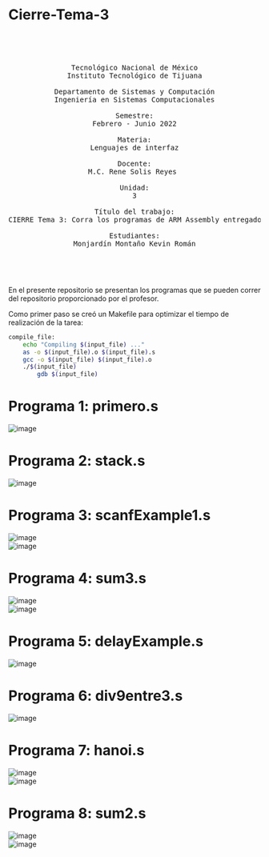 # Cierre-Tema-3

<pre>
    <p align=center>

Tecnológico Nacional de México
Instituto Tecnológico de Tijuana

Departamento de Sistemas y Computación
Ingeniería en Sistemas Computacionales

Semestre:
Febrero - Junio 2022

Materia:
Lenguajes de interfaz

Docente:
M.C. Rene Solis Reyes 

Unidad:
3

Título del trabajo:
CIERRE Tema 3: Corra los programas de ARM Assembly entregados a su revisión.

Estudiantes:
Monjardín Montaño Kevin Román

    </p>
</pre>


En el presente repositorio se presentan los programas que se pueden correr del repositorio proporcionado por el profesor.

Como primer paso se creó un Makefile para optimizar el tiempo de realización de la tarea:

```bash
compile_file:
	echo "Compiling $(input_file) ..."
	as -o $(input_file).o $(input_file).s
	gcc -o $(input_file) $(input_file).o
	./$(input_file)
        gdb $(input_file)
```

# Programa 1: primero.s
![image](https://user-images.githubusercontent.com/95386762/169950140-1dccaa80-a3f2-4b6e-911f-e057cd37f0c1.png)


# Programa 2: stack.s
![image](https://user-images.githubusercontent.com/95386762/169950766-f8423e5f-1f1f-45ba-9c40-a41e6952d5cc.png)


# Programa 3: scanfExample1.s
![image](https://user-images.githubusercontent.com/95386762/169951338-d0f75fc0-d76c-471a-b0a7-431bf5faca24.png)
<br>
![image](https://user-images.githubusercontent.com/95386762/169952389-e4ef6070-764d-44d3-9919-0f209619bec5.png)


# Programa 4: sum3.s
![image](https://user-images.githubusercontent.com/95386762/169951494-487ce216-2cd7-4c06-a2a6-a51961632079.png)
<br>
![image](https://user-images.githubusercontent.com/95386762/169952446-aceeb885-9297-4c01-9f8e-0a97ac04fcbd.png)


# Programa 5: delayExample.s
![image](https://user-images.githubusercontent.com/95386762/169951617-0ddb3342-2224-4187-bf88-eab6a8c60750.png)


# Programa 6: div9entre3.s
![image](https://user-images.githubusercontent.com/95386762/169951785-caef1bfc-b69c-4933-a022-dbb6c5c9122e.png)


# Programa 7: hanoi.s
![image](https://user-images.githubusercontent.com/95386762/169951861-86035800-e9c7-4d9b-bea8-ba44b2497aab.png)
<br>
![image](https://user-images.githubusercontent.com/95386762/169952532-70fb59aa-e4a0-4b18-a3e1-372b4d09572d.png)


# Programa 8: sum2.s
![image](https://user-images.githubusercontent.com/95386762/169951559-52fda703-be8b-4519-a078-7bbdcb30e334.png)
<br>
![image](https://user-images.githubusercontent.com/95386762/169952590-af09ce46-0c78-4a9c-b7c3-a12715161eb3.png)


